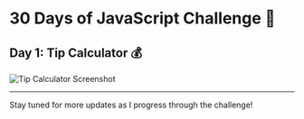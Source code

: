 # 30 Days of JavaScript Challenge 🚀

## Day 1: Tip Calculator 💰

![Tip Calculator Screenshot](link-to-your-image)

---

Stay tuned for more updates as I progress through the challenge!
